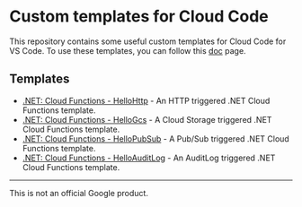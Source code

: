 # Custom templates for Cloud Code

This repository contains some useful custom templates for Cloud Code for VS
Code. To use these templates, you can follow this
[doc](https://cloud.google.com/code/docs/vscode/create-app-from-custom-sample#creating_your_app_from_an_imported_sample) page.

## Templates

* [.NET: Cloud Functions - HelloHttp](dotnet/cloud-functions/HelloHttp) - An
  HTTP triggered .NET Cloud Functions template.
* [.NET: Cloud Functions - HelloGcs](dotnet/cloud-functions/HelloGcs) - A
  Cloud Storage triggered .NET Cloud Functions template.
* [.NET: Cloud Functions - HelloPubSub](dotnet/cloud-functions/HelloPubSub) - A
  Pub/Sub triggered .NET Cloud Functions template.
* [.NET: Cloud Functions - HelloAuditLog](dotnet/cloud-functions/HelloAuditLog) - An
  AuditLog triggered .NET Cloud Functions template.

-------

This is not an official Google product.
